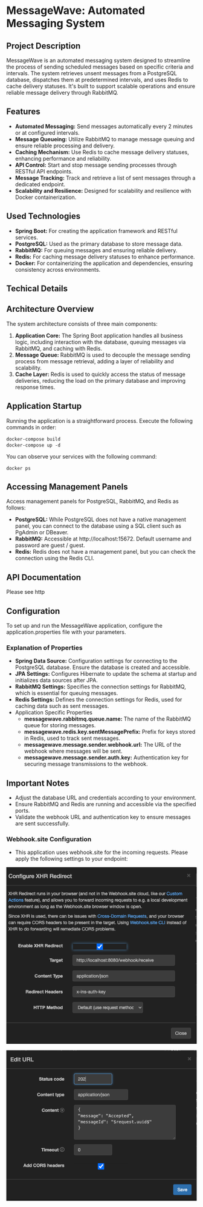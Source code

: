 # MessageWave: Automated Messaging System

## Project Description
MessageWave is an automated messaging system designed to streamline the process of 
sending scheduled messages based on specific criteria and intervals. 
The system retrieves unsent messages from a PostgreSQL database, dispatches 
them at predetermined intervals, and uses Redis to cache delivery statuses. 
It's built to support scalable operations and ensure reliable message delivery 
through RabbitMQ.

## Features
- **Automated Messaging:** Send messages automatically every 2 minutes or at configured intervals.
- **Message Queueing:** Utilize RabbitMQ to manage message queuing and ensure reliable processing and delivery.
- **Caching Mechanism:** Use Redis to cache message delivery statuses, enhancing performance and reliability.
- **API Control:** Start and stop message sending processes through RESTful API endpoints.
- **Message Tracking:** Track and retrieve a list of sent messages through a dedicated endpoint.
- **Scalability and Resilience:** Designed for scalability and resilience with Docker containerization.

## Used Technologies
- **Spring Boot:** For creating the application framework and RESTful services.
- **PostgreSQL:** Used as the primary database to store message data.
- **RabbitMQ:** For queuing messages and ensuring reliable delivery.
- **Redis:** For caching message delivery statuses to enhance performance.
- **Docker:** For containerizing the application and dependencies, ensuring consistency across environments.

## Techical Details




## Architecture Overview
The system architecture consists of three main components:
1. **Application Core:** The Spring Boot application handles all business logic, including interaction with the database, queuing messages via RabbitMQ, and caching with Redis.
2. **Message Queue:** RabbitMQ is used to decouple the message sending process from message retrieval, adding a layer of reliability and scalability.
3. **Cache Layer:** Redis is used to quickly access the status of message deliveries, reducing the load on the primary database and improving response times.

## Application Startup
Running the application is a straightforward process. Execute the following commands in order:
```
docker-compose build
docker-compose up -d
```
You can observe your services with the following command:
```
docker ps
```

## Accessing Management Panels
Access management panels for PostgreSQL, RabbitMQ, and Redis as follows:
- **PostgreSQL:** While PostgreSQL does not have a native management panel, you can connect to the database using a SQL client such as PgAdmin or DBeaver.
- **RabbitMQ:** Accessible at http://localhost:15672. Default username and password are guest / guest.
- **Redis:** Redis does not have a management panel, but you can check the connection using the Redis CLI.

## API Documentation
Please see http


## Configuration
To set up and run the MessageWave application, configure the application.properties file with your parameters.
### Explanation of Properties
- **Spring Data Source:** Configuration settings for connecting to the PostgreSQL database. Ensure the database is created and accessible.
- **JPA Settings:** Configures Hibernate to update the schema at startup and initializes data sources after JPA.
- **RabbitMQ Settings:** Specifies the connection settings for RabbitMQ, which is essential for queuing messages.
- **Redis Settings:** Defines the connection settings for Redis, used for caching data such as sent messages.
- Application Specific Properties
  - **messagewave.rabbitmq.queue.name:** The name of the RabbitMQ queue for storing messages.
  - **messagewave.redis.key.sentMessagePrefix:** Prefix for keys stored in Redis, used to track sent messages.
  - **messagewave.message.sender.webhook.url:** The URL of the webhook where messages will be sent.
  - **messagewave.message.sender.auth.key:** Authentication key for securing message transmissions to the webhook.
## Important Notes
- Adjust the database URL and credentials according to your environment.
- Ensure RabbitMQ and Redis are running and accessible via the specified ports.
- Validate the webhook URL and authentication key to ensure messages are sent successfully.

### Webhook.site Configuration
- This application uses webhook.site for the incoming requests. Please apply the following settings to your endpoint:

![Webhook XHR Redirection](images/webhook_redirect.png)

![Webhook Edit URL](images/webhook_edit_url.png)